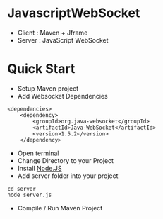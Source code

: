 # JavascriptWebSocket
- Client : Maven + Jframe
- Server : JavaScript WebSocket

# Quick Start
- Setup Maven project
- Add Websocket Dependencies
```
<dependencies>
    <dependency>
        <groupId>org.java-websocket</groupId>
        <artifactId>Java-WebSocket</artifactId>
        <version>1.5.2</version>
    </dependency>
```
- Open terminal
- Change Directory to your Project
- Install [Node.JS](https://nodejs.org/en/download)
- Add server folder into your project
```
cd server
node server.js
```
- Compile / Run Maven Project

